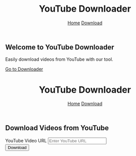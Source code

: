 <!DOCTYPE html>
<html lang="en">
<head>
    <meta charset="UTF-8">
    <meta name="viewport" content="width=device-width, initial-scale=1.0">
    <link href="https://cdn.jsdelivr.net/npm/bootstrap@5.3.0/dist/css/bootstrap.min.css" rel="stylesheet">
    <link rel="stylesheet" href="/static/css/style.css">
    <title>YouTube Downloader</title>
</head>
<body>
    <header class="bg-dark text-white text-center py-3">
        <h1>YouTube Downloader</h1>
        <nav class="navbar navbar-expand-lg navbar-dark">
            <div class="container">
                <a class="navbar-brand" href="/">Home</a>
                <a class="nav-link" href="/youtube-downloader">Download</a>
            </div>
        </nav>
    </header>
    <main class="container mt-5">
        <h2 class="text-center">Welcome to YouTube Downloader</h2>
        <p class="text-center">Easily download videos from YouTube with our tool.</p>
        <div class="text-center mt-4">
            <a href="/youtube-downloader" class="btn btn-primary btn-lg">Go to Downloader</a>
        </div>
    </main>
</body>
</html>
<!DOCTYPE html>
<html lang="en">
<head>
    <meta charset="UTF-8">
    <meta name="viewport" content="width=device-width, initial-scale=1.0">
    <link href="https://cdn.jsdelivr.net/npm/bootstrap@5.3.0/dist/css/bootstrap.min.css" rel="stylesheet">
    <link rel="stylesheet" href="/static/css/style.css">
    <title>YouTube Downloader</title>
</head>
<body>
    <header class="bg-dark text-white text-center py-3">
        <h1>YouTube Downloader</h1>
        <nav class="navbar navbar-expand-lg navbar-dark">
            <div class="container">
                <a class="navbar-brand" href="/">Home</a>
                <a class="nav-link" href="/youtube-downloader">Download</a>
            </div>
        </nav>
    </header>
    <main class="container mt-5">
        <h2 class="text-center">Download Videos from YouTube</h2>
        <form method="POST" class="mt-4">
            <div class="mb-3">
                <label for="url" class="form-label">YouTube Video URL</label>
                <input type="text" id="url" name="url" class="form-control" placeholder="Enter YouTube URL" required>
            </div>
            <div class="text-center">
                <button type="submit" class="btn btn-success">Download</button>
            </div>
        </form>
    </main>
</body>
</html>
